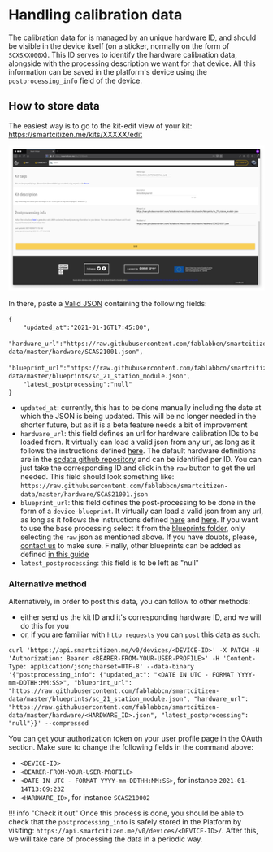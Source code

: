 # Handling calibration data

The calibration data for is managed by an unique hardware ID, and should be visible in the device itself (on a sticker, normally on the form of `SCXSXX000X`). This ID serves to identify the hardware calibration data, alongside with the processing description we want for that device. All this information can be saved in the platform's device using the `postprocessing_info` field of the device.

## How to store data

The easiest way is to go to the kit-edit view of your kit: https://smartcitizen.me/kits/XXXXX/edit

![](/assets/images/postprocessing_edit.png)

In there, paste a [Valid JSON](https://duckduckgo.com/?t=ffab&q=json+validator&ia=answer) containing the following fields:

```
{
    "updated_at":"2021-01-16T17:45:00",
    "hardware_url":"https://raw.githubusercontent.com/fablabbcn/smartcitizen-data/master/hardware/SCAS21001.json",
    "blueprint_url":"https://raw.githubusercontent.com/fablabbcn/smartcitizen-data/master/blueprints/sc_21_station_module.json",
    "latest_postprocessing":"null"
}
```

- `updated_at`: currently, this has to be done manually including the date at which the JSON is being updated. This will be no longer needed in the shorter future, but as it is a beta feature needs a bit of improvement
- `hardware_url`: this field defines an url for hardware calibration IDs to be loaded from. It virtually can load a valid json from any url, as long as it follows the instructions defined [here](https://github.com/fablabbcn/smartcitizen-data/blob/master/hardware/README.md). The default hardware definitions are in the [scdata github repository](https://github.com/fablabbcn/smartcitizen-data/tree/master/hardware) and can be identified per ID. You can just take the corresponding ID and click in the `raw` button to get the url needed. This field should look something like: `https://raw.githubusercontent.com/fablabbcn/smartcitizen-data/master/hardware/SCAS21001.json`
- `blueprint_url`: this field defines the post-processing to be done in the form of a `device-blueprint`. It virtually can load a valid json from any url, as long as it follows the instructions defined [here](https://github.com/fablabbcn/smartcitizen-data/blob/master/examples/notebooks/01_getting_started.ipynb) and [here](https://github.com/fablabbcn/smartcitizen-data/blob/master/examples/notebooks/04_processing_data.ipynb). If you want to use the base processing select it from the [blueprints folder](https://github.com/fablabbcn/smartcitizen-data/tree/master/blueprints), only selecting the `raw` json as mentioned above. If you have doubts, please, [contact us](mailto:support@smartcitizen.me) to make sure. Finally, other blueprints can be added as defined [in this guide](/Guides/data/Custom%20data%20processing/) 
- `latest_postprocessing`: this field is to be left as "null"

### Alternative method

Alternatively, in order to post this data, you can follow to other methods:

- either send us the kit ID and it's corresponding hardware ID, and we will do this for you
- or, if you are familiar with `http requests` you can `post` this data as such:

```
curl 'https://api.smartcitizen.me/v0/devices/<DEVICE-ID>' -X PATCH -H 'Authorization: Bearer <BEARER-FROM-YOUR-USER-PROFILE>' -H 'Content-Type: application/json;charset=UTF-8' --data-binary '{"postprocessing_info": {"updated_at": "<DATE IN UTC - FORMAT YYYY-mm-DDTHH:MM:SS>", "blueprint_url": "https://raw.githubusercontent.com/fablabbcn/smartcitizen-data/master/blueprints/sc_21_station_module.json", "hardware_url": "https://raw.githubusercontent.com/fablabbcn/smartcitizen-data/master/hardware/<HARDWARE_ID>.json", "latest_postprocessing": "null"}}' --compressed
```

You can get your authorization token on your user profile page in the OAuth section. Make sure to change the following fields in the command above:

- `<DEVICE-ID>`
- `<BEARER-FROM-YOUR-USER-PROFILE>`
- `<DATE IN UTC - FORMAT YYYY-mm-DDTHH:MM:SS>`, for instance `2021-01-14T13:09:23Z`
- `<HARDWARE_ID>`, for instance `SCAS210002`

!!! info "Check it out"
    Once this process is done, you should be able to check that the `postprocessing_info` is safely stored in the Platform by visiting: `https://api.smartcitizen.me/v0/devices/<DEVICE-ID>/`. After this, we will take care of processing the data in a periodic way.